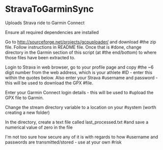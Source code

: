 StravaToGarminSync
==================

Uploads Strava ride to Garmin Connect


Ensure all required dependencies are installed

Go to http://sourceforge.net/projects/gcpuploader/ and download #the zip file. Follow instructions in README file. Once that is #done, change directory in the Garmin section of this script (at #the end/bottom) to where those files have been extracted to.

Login to Strava in web browser, go to your profile page and copy #the ~6 digit number from the web address, which is your athlete #ID - enter this within the quotes below. Also enter your Strava #username and password - this will be used to download the GPX #file.

Enter your Garmin Connect login details - this will be used to #upload the GPX file to Garmin.

Change the stream directory variable to a location on your #system (worth creating a new folder)

In the directory, create a text file called last_processed.txt #and save a numerical value of zero in the file

I'm not too sure how secure any of it is with regards to how #username and passwords are transmitted/stored - use at your own #risk
